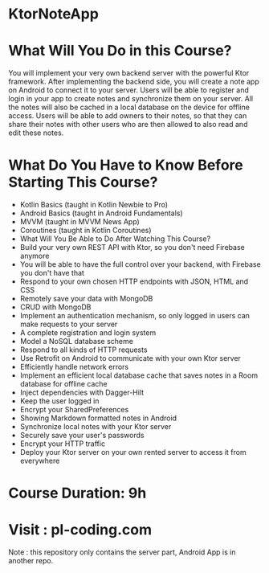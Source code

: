 # KtorNoteApp

# What Will You Do in this Course?
You will implement your very own backend server with the powerful Ktor framework. After implementing the backend side, you will create a note app on Android to connect it to your server. Users will be able to register and login in your app to create notes and synchronize them on your server. All the notes will also be cached in a local database on the device for offline access. Users will be able to add owners to their notes, so that they can share their notes with other users who are then allowed to also read and edit these notes.

# What Do You Have to Know Before Starting This Course?
 - Kotlin Basics (taught in Kotlin Newbie to Pro)
 - Android Basics (taught in Android Fundamentals)
 - MVVM (taught in MVVM News App)
 - Coroutines (taught in Kotlin Coroutines)
 - What Will You Be Able to Do After Watching This Course?
 - Build your very own REST API with Ktor, so you don't need Firebase anymore
 - You will be able to have the full control over your backend, with Firebase you don't have that
 - Respond to your own chosen HTTP endpoints with JSON, HTML and CSS
 - Remotely save your data with MongoDB
 - CRUD with MongoDB
 - Implement an authentication mechanism, so only logged in users can make requests to your server
 - A complete registration and login system
 - Model a NoSQL database scheme
 - Respond to all kinds of HTTP requests
 - Use Retrofit on Android to communicate with your own Ktor server
 - Efficiently handle network errors
 - Implement an efficient local database cache that saves notes in a Room database for offline cache
 - Inject dependencies with Dagger-Hilt
 - Keep the user logged in
 - Encrypt your SharedPreferences
 - Showing Markdown formatted notes in Android
 - Synchronize local notes with your Ktor server
 - Securely save your user's passwords
 - Encrypt your HTTP traffic
 - Deploy your Ktor server on your own rented server to access it from everywhere

# Course Duration: 9h
# Visit : pl-coding.com

Note : this repository only contains the server part, Android App is in another repo.
